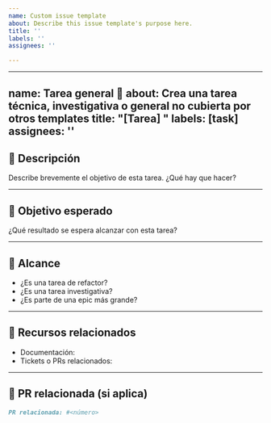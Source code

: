 ```yaml
---
name: Custom issue template
about: Describe this issue template's purpose here.
title: ''
labels: ''
assignees: ''

---
```


---
name: Tarea general 📌
about: Crea una tarea técnica, investigativa o general no cubierta por otros templates
title: "[Tarea] "
labels: [task]
assignees: ''
---

## 📝 Descripción

Describe brevemente el objetivo de esta tarea. ¿Qué hay que hacer?

---

## 🎯 Objetivo esperado

¿Qué resultado se espera alcanzar con esta tarea?

---

## 🧩 Alcance

- ¿Es una tarea de refactor?
- ¿Es una tarea investigativa?
- ¿Es parte de una epic más grande?

---

## 📎 Recursos relacionados

- Documentación:
- Tickets o PRs relacionados:

---

## 🔗 PR relacionada (si aplica)

```markdown
PR relacionada: #<número>
